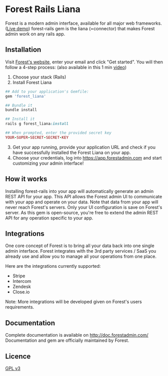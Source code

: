 # Forest Rails Liana

Forest is a modern admin interface, available for all major web frameworks. ([Live demo](https://app.forestadmin.com/login?livedemo))
forest-rails gem is the liana (=connector) that makes Forest admin work on any rails app.

## Installation

Visit [Forest's website](http://www.forestadmin.com), enter your email and click "Get started".
You will then follow a 4-step process: (also available in this 1 min [video](https://www.youtube.com/watch?v=CaGBAV1T944))

1. Choose your stack (Rails)
2. Install Forest Liana

```ruby
## Add to your application's Gemfile:
gem 'forest_liana'

## Bundle it
bundle install

## Install it
rails g forest_liana:install

## When prompted, enter the provided secret key
YOUR-SUPER-SECRET-SECRET-KEY
```

3. Get your app running, provide your application URL and check if you have successfully installed the Forest Liana on your app.
4. Choose your credentials, log into https://app.forestadmin.com and start customizing your admin interface!

## How it works

Installing forest-rails into your app will automatically generate an admin REST API for your app.
This API allows the Forest admin UI to communicate with your app and operate on your data.
Note that data from your app will never reach Forest's servers. Only your UI configuration is save on Forest's server.
As this gem is open-source, you're free to extend the admin REST API for any operation specific to your app.

## Integrations

One core concept of Forest is to bring all your data back into one single admin interface.
Forest integrates with the 3rd party services / SaaS you already use and allow you to manage all your operations from one place.

Here are the integrations currently supported:
* Stripe
* Intercom
* Zendesk
* Close.io

Note: More integrations will be developed given on Forest's users requirements.

## Documentation

Complete documentation is available on http://doc.forestadmin.com/
Documentation and gem are officially maintained by Forest.

## Licence

[GPL v3](https://github.com/ForestAdmin/forest-rails/blob/master/LICENSE)
